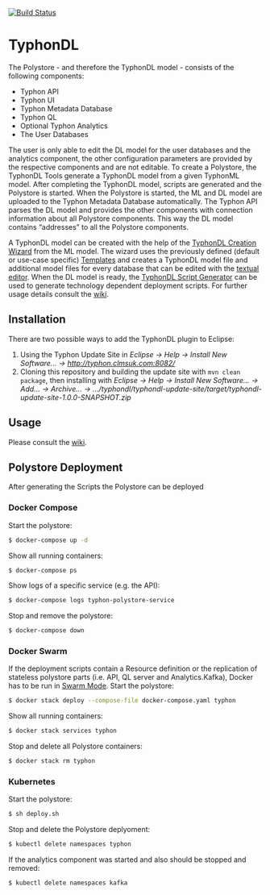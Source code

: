 [![Build Status](http://typhon.clmsuk.com:8080/buildStatus/icon?job=TyphonDL)](http://typhon.clmsuk.com:8080/job/TyphonDL/)

# TyphonDL

The Polystore - and therefore the TyphonDL model - consists of the following components:

* Typhon API
* Typhon UI
* Typhon Metadata Database
* Typhon QL
* Optional Typhon Analytics
* The User Databases
  
The user is only able to edit the DL model for the user databases and the analytics component, the other configuration parameters are provided by the respective components and are not editable.
To create a Polystore, the TyphonDL Tools generate a TyphonDL model from a given TyphonML model. After completing the TyphonDL model, scripts are generated and the Polystore is started. When the Polystore is started, the ML and DL model are uploaded to the Typhon Metadata Database automatically. The Typhon API parses the DL model and provides the other components with connection information about all Polystore components. This way the DL model contains “addresses” to all the Polystore components.

A TyphonDL model can be created with the help of the [TyphonDL Creation Wizard](#typhondl-creation-wizard) from the ML model. The wizard uses the previously defined (default or use-case specific) [Templates](#templates) and creates a TyphonDL model file and additional model files for every database that can be edited with the [textual editor](#typhondl-editor). When the DL model is ready, the [TyphonDL Script Generator](#typhondl-script-generation) can be used to generate technology dependent deployment scripts. For further usage details consult the [wiki](https://github.com/typhon-project/typhondl/wiki/User-Guide).

## Installation

There are two possible ways to add the TyphonDL plugin to Eclipse:

1. Using the Typhon Update Site in _Eclipse -> Help -> Install New Software... -> <http://typhon.clmsuk.com:8082/>_
2. Cloning this repository and building the update site with `mvn clean package`, then installing with _Eclipse -> Help -> Install New Software... -> Add... -> Archive... -> .../typhondl/typhondl-update-site/target/typhondl-update-site-1.0.0-SNAPSHOT.zip_

## Usage

Please consult the [wiki](https://github.com/typhon-project/typhondl/wiki/User-Guide).

## Polystore Deployment

After generating the Scripts the Polystore can be deployed

### Docker Compose
Start the polystore:
```bash
$ docker-compose up -d
```
Show all running containers:
```bash
$ docker-compose ps
```
Show logs of a specific service (e.g. the API):
```bash
$ docker-compose logs typhon-polystore-service
``` 
Stop and remove the polystore:
```bash
$ docker-compose down
```

### Docker Swarm

If the deployment scripts contain a Resource definition or the replication of stateless polystore parts (i.e. API, QL server and Analytics.Kafka), Docker has to be run in [Swarm Mode](https://docs.docker.com/engine/swarm/swarm-tutorial/create-swarm/).
Start the polystore:
```bash
$ docker stack deploy --compose-file docker-compose.yaml typhon
```
Show all running containers:
```bash
$ docker stack services typhon
```
Stop and delete all Polystore containers:
```bash
$ docker stack rm typhon
```

### Kubernetes
Start the polystore:
```bash
$ sh deploy.sh
```
Stop and delete the Polystore deplyoment:
```bash
$ kubectl delete namespaces typhon
```
If the analytics component was started and also should be stopped and removed:
```bash
$ kubectl delete namespaces kafka
```
